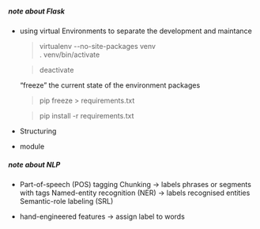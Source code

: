 ##### note about Flask
* using virtual Environments to separate the development and maintance 
    >virtualenv --no-site-packages venv  
    > . venv/bin/activate  

    >deactivate 
    
    “freeze” the current state of the environment packages  
    > pip freeze > requirements.txt   

    > pip install -r requirements.txt 

* Structuring
 - module


   
##### note about NLP
  * Part-of-speech (POS) tagging 
    Chunking -> labels phrases or segments with tags
    Named-entity recognition (NER) -> labels recognised entities
    Semantic-role labeling (SRL)

  * hand-engineered features -> assign label to words  